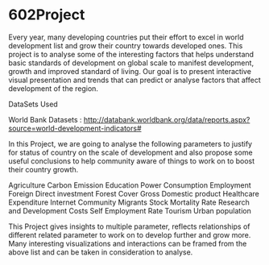 # 602Project
Every year, many developing countries put their effort to excel in world development list and grow their country towards developed ones. This project is to analyse some of the interesting factors that helps understand basic standards of development on global scale to manifest development, growth and improved standard of living. Our goal is to present interactive visual presentation and trends that can predict or analyse factors that affect development of the region. 

DataSets Used

World Bank Datasets : http://databank.worldbank.org/data/reports.aspx?source=world-development-indicators#


In this Project, we are going to analyse the following parameters to justify for status of country on the scale of development and also propose some useful conclusions to help community aware of things to work on to boost their country growth.


Agriculture
Carbon Emission
Education
Power Consumption
Employment
Foreign Direct investment
Forest Cover
Gross Domestic product
Healthcare Expenditure
Internet Community
Migrants Stock
Mortality Rate
Research and Development Costs
Self Employment Rate
Tourism 
Urban population

This Project gives insights to multiple parameter, reflects relationships of different related parameter to work on to develop further and grow more. Many interesting visualizations and interactions can be framed from the above list and can be taken in consideration to analyse. 


